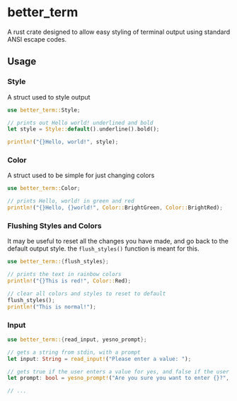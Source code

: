 # better_term
A rust crate designed to allow easy styling of terminal output using standard ANSI escape codes.

## Usage
### Style
A struct used to style output
```rust
use better_term::Style;

// prints out Hello world! underlined and bold
let style = Style::default().underline().bold();

println!("{}Hello, world!", style);
```

### Color
A struct used to be simple for just changing colors
```rust
use better_term::Color;

// prints Hello, world! in green and red
println!("{}Hello, {}world!", Color::BrightGreen, Color::BrightRed);
```

### Flushing Styles and Colors
It may be useful to reset all the changes you have made, and go back to the default output style. the `flush_styles()` function is meant for this.
```rust
use better_term::{flush_styles};

// prints the text in rainbow colors
println!("{}This is red!", Color::Red);

// clear all colors and styles to reset to default
flush_styles();
println!("This is normal!");
```

### Input
```rust
use better_term::{read_input, yesno_prompt};

// gets a string from stdin, with a prompt
let input: String = read_input!("Please enter a value: ");

// gets true if the user enters a value for yes, and false if the user enters no
let prompt: bool = yesno_prompt!("Are you sure you want to enter {}?", input);

// ...
```